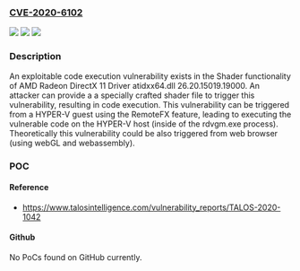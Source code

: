 ### [CVE-2020-6102](https://cve.mitre.org/cgi-bin/cvename.cgi?name=CVE-2020-6102)
![](https://img.shields.io/static/v1?label=Product&message=AMD&color=blue)
![](https://img.shields.io/static/v1?label=Version&message=n%2Fa&color=blue)
![](https://img.shields.io/static/v1?label=Vulnerability&message=out-of-bounds%20write&color=brighgreen)

### Description

An exploitable code execution vulnerability exists in the Shader functionality of AMD Radeon DirectX 11 Driver atidxx64.dll 26.20.15019.19000. An attacker can provide a a specially crafted shader file to trigger this vulnerability, resulting in code execution. This vulnerability can be triggered from a HYPER-V guest using the RemoteFX feature, leading to executing the vulnerable code on the HYPER-V host (inside of the rdvgm.exe process). Theoretically this vulnerability could be also triggered from web browser (using webGL and webassembly).

### POC

#### Reference
- https://www.talosintelligence.com/vulnerability_reports/TALOS-2020-1042

#### Github
No PoCs found on GitHub currently.


